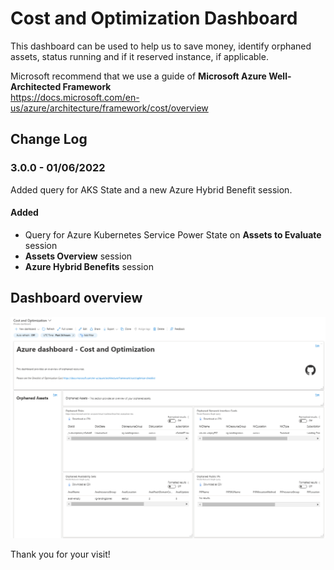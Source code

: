 # **Cost and Optimization Dashboard**

This dashboard can be used to help us to save money, identify orphaned assets, status running and if it reserved instance, if applicable.

Microsoft recommend that we use a guide of **Microsoft Azure Well-Architected Framework**</br>
https://docs.microsoft.com/en-us/azure/architecture/framework/cost/overview

## Change Log

### 3.0.0 - 01/06/2022

Added query for AKS State and a new Azure Hybrid Benefit session.

#### Added

- Query for Azure Kubernetes Service Power State on **Assets to Evaluate** session
- **Assets Overview** session
- **Azure Hybrid Benefits** session

## Dashboard overview

![[CostandOptimizationImage_Part1.png](./images/CostandOptimizationImage_Part1.png "CostandOptimizationImage_Part1.png")](./images/CostandOptimizationImage_Part1.png)

Thank you for your visit!
